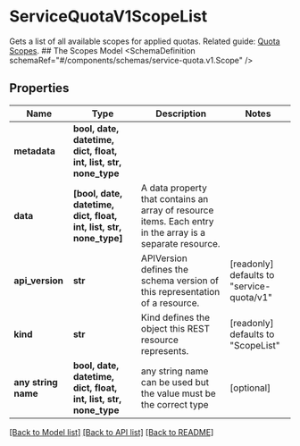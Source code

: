 # ServiceQuotaV1ScopeList

Gets a list of all available scopes for applied quotas.   Related guide: [Quota Scopes](https://docs.confluent.io/cloud/current/quotas/quotas.html#query-for-scopes).  ## The Scopes Model <SchemaDefinition schemaRef=\"#/components/schemas/service-quota.v1.Scope\" />

## Properties
Name | Type | Description | Notes
------------ | ------------- | ------------- | -------------
**metadata** | **bool, date, datetime, dict, float, int, list, str, none_type** |  | 
**data** | **[bool, date, datetime, dict, float, int, list, str, none_type]** | A data property that contains an array of resource items. Each entry in the array is a separate resource. | 
**api_version** | **str** | APIVersion defines the schema version of this representation of a resource. | [readonly] defaults to "service-quota/v1"
**kind** | **str** | Kind defines the object this REST resource represents. | [readonly] defaults to "ScopeList"
**any string name** | **bool, date, datetime, dict, float, int, list, str, none_type** | any string name can be used but the value must be the correct type | [optional]

[[Back to Model list]](../README.md#documentation-for-models) [[Back to API list]](../README.md#documentation-for-api-endpoints) [[Back to README]](../README.md)


